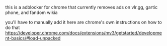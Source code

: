 this is a adblocker for chrome that currently removes ads on vlr.gg, gartic phone, and fandom wikia

you'll have to manually add it
here are chrome's own instructions on how to do that https://developer.chrome.com/docs/extensions/mv3/getstarted/development-basics/#load-unpacked
